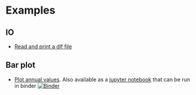 # Examples

## IO

 * [Read and print a dlf file](io/read_and_print_dlf.py)

## Bar plot

 * [Plot annual values](doc/plot/plot_annual_values.py). Also available as a [jupyter notebook](plot/plot_annual_values.ipynb) that can be run in binder [![Binder](https://mybinder.org/badge_logo.svg)](https://mybinder.org/v2/gh/daisy-model/daisy-vis/bar-plot?labpath=doc%2Fplot%2Fplot_annual_values.ipynb)
